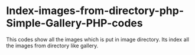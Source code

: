 # Index-images-from-directory-php-Simple-Gallery-PHP-codes
This codes show all the images which is put in image directory.
Its index all the images from directory like gallery.
